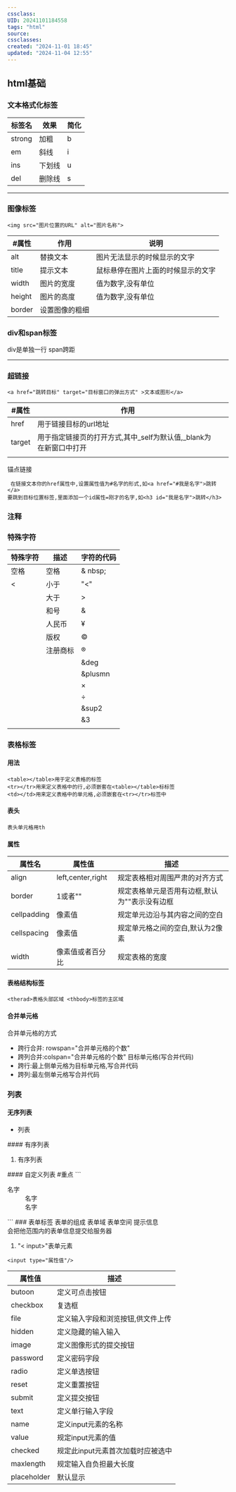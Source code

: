 ```yaml
---
cssclass:
UID: 20241101184558
tags: "html"
source: 
cssclasses: 
created: "2024-11-01 18:45"
updated: "2024-11-04 12:55"
---
```


## html基础
### 文本格式化标签

| 标签名    | 效果  | 简化  |
| ------ | --- | --- |
| strong | 加粗  | b   |
| em     | 斜线  | i   |
| ins    | 下划线 | u   |
| del    | 删除线 | s   |

---
### 图像标签

```
<img src="图片位置的URL" alt="图片名称">
```

| #属性    | 作用      | 说明                |
| ------ | ------- | ----------------- |
| alt    | 替换文本    | 图片无法显示的时候显示的文字    |
| title  | 提示文本    | 鼠标悬停在图片上面的时候显示的文字 |
| width  | 图片的宽度   | 值为数字,没有单位         |
| height | 图片的高度   | 值为数字,没有单位         |
| border | 设置图像的粗细 |                   |

### div和span标签
div是单独一行 span跨距

---
### 超链接

```
<a href="跳转目标" target="目标窗口的弹出方式" >文本或图形</a>
```

| #属性    | 作用                                      |     |
| ------ | --------------------------------------- | --- |
| href   | 用于链接目标的url地址                            |     |
| target | 用于指定链接页的打开方式,其中_self为默认值,_blank为在新窗口中打开 |     |
|        |                                         |     |
锚点链接

```
 在链接文本你的href属性中,设置属性值为#名字的形式,如<a href="#我是名字">跳转</a>
要跳到目标位置标签,里面添加一个id属性=刚才的名字,如<h3 id="我是名字">跳转</h3>
```

### 注释
<!---我是注释--->
### 特殊字符

| 特殊字符 | 描述   | 字符的代码    |
| ---- | ---- | -------- |
| 空格   | 空格   | & nbsp;  |
| <    | 小于   | "&lt;"   |
|      | 大于   | &gt;     |
|      | 和号   | &amp;    |
|      | 人民币  | &yen;    |
|      | 版权   | &copy;   |
|      | 注册商标 | &reg;    |
|      |      | &deg     |
|      |      | &plusmn  |
|      |      | &times;  |
|      |      | &divide; |
|      |      | &sup2    |
|      |      | &3       |
|      |      |          |
### 表格标签
#### 用法

```
<table></table>用于定义表格的标签
<tr></tr>用来定义表格中的行,必须嵌套在<table></table>标标签
<td></td>用来定义表格中的单元格,必须嵌套在<tr></tr>标签中
```

#### 表头

```
表头单元格用th
```

#### 属性

| 属性名         | 属性值               | 描述                       |
| ----------- | ----------------- | ------------------------ |
| align       | left,center,right | 规定表格相对周围严肃的对齐方式          |
| border      | 1或者""             | 规定表格单元是否用有边框,默认为""表示没有边框 |
| cellpadding | 像素值               | 规定单元边沿与其内容之间的空白          |
| cellspacing | 像素值               | 规定单元格之间的空白,默认为2像素        |
| width       | 像素值或者百分比          | 规定表格的宽度                  |
#### 表格结构标签

```
<therad>表格头部区域 <thbody>标签的主区域
```

#### 合并单元格

合并单元格的方式
- 跨行合并: rowspan="合并单元格的个数"
- 跨列合并:colspan="合并单元格的个数"
目标单元格(写合并代码)
- 跨行:最上侧单元格为目标单元格,写合并代码
- 跨列:最左侧单元格写合并代码
### 列表
#### 无序列表
<ul>
<li>列表</li>
</ul>
#### 有序列表
<ol>
<li>有序列表</li>
</ol>
#### 自定义列表 #重点
```
<dl>
	<dt>名字</dt>
	<dd>名字</dd>
	<dd>名字</dd>
</dl>
```
### 表单标签
表单的组成
		表单域 表单空间 提示信息
			<form>会把他范围内的表单信息提交给服务器
			 <form action="url地址" method="提交方式" name="表单域名称 ">
			 </form>

1. "< input>"表单元素

```
<input type="属性值"/>
````  

| 属性值    | 描述                              |
| --------- | --------------------------------- |
| butoon    | 定义可点击按钮                    |
| checkbox  | 复选框                            |
| file      | 定义输入字段和浏览按钮,供文件上传 |
| hidden    | 定义隐藏的输入输入                |
| image     | 定义图像形式的提交按钮            |
| password  | 定义密码字段                      |
| radio     | 定义单选按钮                      |
| reset     | 定义重置按钮                      |
| submit    | 定义提交按钮                      |
| text      | 定义单行输入字段                  |
| name      | 定义input元素的名称               |
| value     | 规定input元素的值                 |
| checked   | 规定此input元素首次加载时应被选中 |
| maxlength | 规定输入自负担最大长度            |
| placeholder          |  默认显示                                 |
